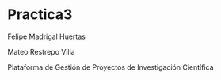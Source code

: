 # Practica3

Felipe Madrigal Huertas

Mateo Restrepo Villa

Plataforma de Gestión de Proyectos de Investigación Científica
